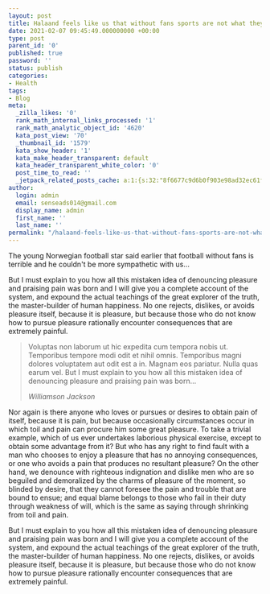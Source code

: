 ```yaml
---
layout: post
title: Halaand feels like us that without fans sports are not what they should be
date: 2021-02-07 09:45:49.000000000 +00:00
type: post
parent_id: '0'
published: true
password: ''
status: publish
categories:
- Health
tags:
- Blog
meta:
  _zilla_likes: '0'
  rank_math_internal_links_processed: '1'
  rank_math_analytic_object_id: '4620'
  kata_post_view: '70'
  _thumbnail_id: '1579'
  kata_show_header: '1'
  kata_make_header_transparent: default
  kata_header_transparent_white_color: '0'
  post_time_to_read: ''
  _jetpack_related_posts_cache: a:1:{s:32:"8f6677c9d6b0f903e98ad32ec61f8deb";a:2:{s:7:"expires";i:1652739749;s:7:"payload";a:3:{i:0;a:1:{s:2:"id";i:778;}i:1;a:1:{s:2:"id";i:776;}i:2;a:1:{s:2:"id";i:775;}}}}
author:
  login: admin
  email: senseads014@gmail.com
  display_name: admin
  first_name: ''
  last_name: ''
permalink: "/halaand-feels-like-us-that-without-fans-sports-are-not-what-they-should-be/"
---
```

<p><!-- wp:paragraph --></p>
<p>The young Norwegian football star said earlier that football without fans is terrible and he couldn't be more sympathetic with us…</p>
<p><!-- /wp:paragraph --></p>
<p><!-- wp:paragraph --></p>
<p>But I must explain to you how all this mistaken idea of denouncing pleasure and praising pain was born and I will give you a complete account of the system, and expound the actual teachings of the great explorer of the truth, the master-builder of human happiness. No one rejects, dislikes, or avoids pleasure itself, because it is pleasure, but because those who do not know how to pursue pleasure rationally encounter consequences that are extremely painful.</p>
<p><!-- /wp:paragraph --></p>
<p><!-- wp:quote --></p>
<blockquote class="wp-block-quote"><p>Voluptas non laborum ut hic expedita cum tempora nobis ut. Temporibus tempore modi odit et nihil omnis. Temporibus magni dolores voluptatem aut odit est a in. Magnam eos pariatur. Nulla quas earum vel. But I must explain to you how all this mistaken idea of denouncing pleasure and praising pain was born…</p>
<p><cite>Williamson Jackson</cite></p></blockquote>
<p><!-- /wp:quote --></p>
<p><!-- wp:paragraph --></p>
<p>Nor again is there anyone who loves or pursues or desires to obtain pain of itself, because it is pain, but because occasionally circumstances occur in which toil and pain can procure him some great pleasure. To take a trivial example, which of us ever undertakes laborious physical exercise, except to obtain some advantage from it? But who has any right to find fault with a man who chooses to enjoy a pleasure that has no annoying consequences, or one who avoids a pain that produces no resultant pleasure? On the other hand, we denounce with righteous indignation and dislike men who are so beguiled and demoralized by the charms of pleasure of the moment, so blinded by desire, that they cannot foresee the pain and trouble that are bound to ensue; and equal blame belongs to those who fail in their duty through weakness of will, which is the same as saying through shrinking from toil and pain.</p>
<p><!-- /wp:paragraph --></p>
<p><!-- wp:paragraph --></p>
<p>But I must explain to you how all this mistaken idea of denouncing pleasure and praising pain was born and I will give you a complete account of the system, and expound the actual teachings of the great explorer of the truth, the master-builder of human happiness. No one rejects, dislikes, or avoids pleasure itself, because it is pleasure, but because those who do not know how to pursue pleasure rationally encounter consequences that are extremely painful.</p>
<p><!-- /wp:paragraph --></p>

